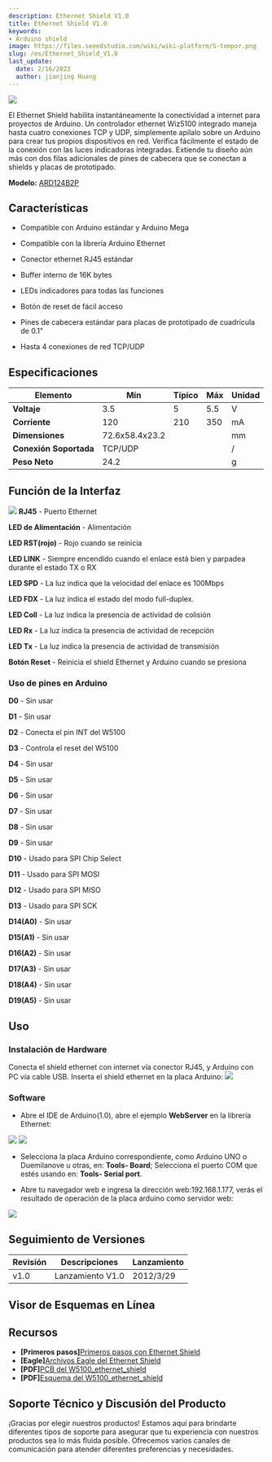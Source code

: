 ```yaml
---
description: Ethernet Shield V1.0
title: Ethernet Shield V1.0
keywords:
- Arduino shield
image: https://files.seeedstudio.com/wiki/wiki-platform/S-tempor.png
slug: /es/Ethernet_Shield_V1.0
last_update:
  date: 2/16/2023
  author: jianjing Huang
---
```


<!-- ---
name:  Ethernet Shield V1.0
category: Discontinued
bzurl:
oldwikiname: Ethernet_Shield_V1.0
prodimagename:
bzprodimageurl:
surveyurl: https://www.research.net/r/Ethernet_Shield_V1-0
sku:
tags:

--- -->
![](https://files.seeedstudio.com/wiki/Ethernet_Shield_V1.0/img/Ethernet_Shield_Pic.jpg)

El Ethernet Shield habilita instantáneamente la conectividad a internet para proyectos de Arduino. Un controlador ethernet Wiz5100 integrado maneja hasta cuatro conexiones TCP y UDP, simplemente apílalo sobre un Arduino para crear tus propios dispositivos en red. Verifica fácilmente el estado de la conexión con las luces indicadoras integradas. Extiende tu diseño aún más con dos filas adicionales de pines de cabecera que se conectan a shields y placas de prototipado.

**Modelo:** [ARD124B2P](https://www.seeedstudio.com/depot/wiznet-ethernet-shield-w5100-p-518.html?cPath=102)

## Características ##

- Compatible con Arduino estándar y Arduino Mega

- Compatible con la librería Arduino Ethernet

- Conector ethernet RJ45 estándar

- Buffer interno de 16K bytes

- LEDs indicadores para todas las funciones

- Botón de reset de fácil acceso

- Pines de cabecera estándar para placas de prototipado de cuadrícula de 0.1"

- Hasta 4 conexiones de red TCP/UDP

## Especificaciones ##

 |Elemento| Mín| Típico| Máx| Unidad
 |---|---|---|---|---|
 |**Voltaje**|3.5|5|5.5|V|
 |**Corriente**| 120| 210| 350| mA|
|**Dimensiones**| 72.6x58.4x23.2||| mm|
 |**Conexión Soportada**| TCP/UDP||| /|
 |**Peso Neto**|24.2|||g|

## Función de la Interfaz ##

![](https://files.seeedstudio.com/wiki/Ethernet_Shield_V1.0/img/Ethernet-hard1.png)
**RJ45** - Puerto Ethernet

**LED de Alimentación** - Alimentación

**LED RST(rojo)** - Rojo cuando se reinicia

**LED LINK** - Siempre encendido cuando el enlace está bien y parpadea durante el estado TX o RX

**LED SPD** - La luz indica que la velocidad del enlace es 100Mbps

**LED FDX** - La luz indica el estado del modo full-duplex.

**LED Coll** - La luz indica la presencia de actividad de colisión

**LED Rx** - La luz indica la presencia de actividad de recepción

**LED Tx** - La luz indica la presencia de actividad de transmisión

**Botón Reset** - Reinicia el shield Ethernet y Arduino cuando se presiona

### Uso de pines en Arduino ###

**D0** - Sin usar

**D1** - Sin usar

**D2** - Conecta el pin INT del W5100

**D3** - Controla el reset del W5100

**D4** - Sin usar

**D5** - Sin usar

**D6** - Sin usar

**D7** - Sin usar

**D8** - Sin usar

**D9** - Sin usar

**D10** - Usado para SPI Chip Select

**D11** - Usado para SPI MOSI

**D12** - Usado para SPI MISO

**D13** - Usado para SPI SCK

**D14(A0)** - Sin usar

**D15(A1)** - Sin usar

**D16(A2)** - Sin usar

**D17(A3)** - Sin usar

**D18(A4)** - Sin usar

**D19(A5)** - Sin usar

## Uso ##

### Instalación de Hardware ###

Conecta el shield ethernet con internet vía conector RJ45, y Arduino con PC vía cable USB. Inserta el shield ethernet en la placa Arduino:
![](https://files.seeedstudio.com/wiki/Ethernet_Shield_V1.0/img/Ethernet_shield_hard.jpg)

### Software ###

- Abre el IDE de Arduino(1.0), abre el ejemplo **WebServer** en la librería Ethernet:

![](https://files.seeedstudio.com/wiki/Ethernet_Shield_V1.0/img/Ethernet_shield1.jpg) ![](https://files.seeedstudio.com/wiki/Ethernet_Shield_V1.0/img/Ethernet_shield3.jpg)

- Selecciona la placa Arduino correspondiente, como Arduino UNO o Duemilanove u otras, en: **Tools- Board**; Selecciona el puerto COM que estés usando en: **Tools- Serial port**.

- Abre tu navegador web e ingresa la dirección web:192.168.1.177, verás el resultado de operación de la placa arduino como servidor web:

![](https://files.seeedstudio.com/wiki/Ethernet_Shield_V1.0/img/Ethernet_shield2.jpg)

## Seguimiento de Versiones ##

|Revisión| Descripciones|Lanzamiento|
|---|---|---|
|v1.0|Lanzamiento V1.0|2012/3/29|

## Visor de Esquemas en Línea

<div className="altium-ecad-viewer" data-project-src="https://files.seeedstudio.com/wiki/Ethernet_Shield_V1.0/res/Ethernet_Shield.zip" style={{borderRadius: '0px 0px 4px 4px', height: 500, borderStyle: 'solid', borderWidth: 1, borderColor: 'rgb(241, 241, 241)', overflow: 'hidden', maxWidth: 1280, maxHeight: 700, boxSizing: 'border-box'}}>
</div>

## Recursos ##

- **[Primeros pasos]**[Primeros pasos con Ethernet Shield](https://arduino.cc/en/Guide/ArduinoEthernetShield)
- **[Eagle]**[Archivos Eagle del Ethernet Shield](https://files.seeedstudio.com/wiki/Ethernet_Shield_V1.0/res/Ethernet_Shield.zip)
- **[PDF]**[PCB del W5100_ethernet_shield](https://files.seeedstudio.com/wiki/Ethernet_Shield_V1.0/res/W5100_ethernet_shield.pdf)
- **[PDF]**[Esquema del W5100_ethernet_shield](https://files.seeedstudio.com/wiki/Ethernet_Shield_V1.0/res/W5100_ethernet_shield%20SCH.pdf)

## Soporte Técnico y Discusión del Producto

¡Gracias por elegir nuestros productos! Estamos aquí para brindarte diferentes tipos de soporte para asegurar que tu experiencia con nuestros productos sea lo más fluida posible. Ofrecemos varios canales de comunicación para atender diferentes preferencias y necesidades.

<div class="button_tech_support_container">
<a href="https://forum.seeedstudio.com/" class="button_forum"></a> 
<a href="https://www.seeedstudio.com/contacts" class="button_email"></a>
</div>

<div class="button_tech_support_container">
<a href="https://discord.gg/eWkprNDMU7" class="button_discord"></a> 
<a href="https://github.com/Seeed-Studio/wiki-documents/discussions/69" class="button_discussion"></a>
</div>